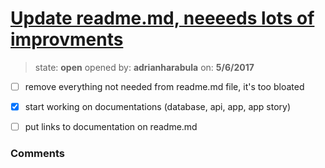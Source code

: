 # [Update readme.md, neeeeds lots of improvments](https://github.com/adrianharabula/condr/issues/51)

> state: **open** opened by: **adrianharabula** on: **5/6/2017**

- [ ] remove everything not needed from readme.md file, it&#x27;s too bloated
- [x] start working on documentations (database, api, app, app story)
- [ ] put links to documentation on readme.md


### Comments

